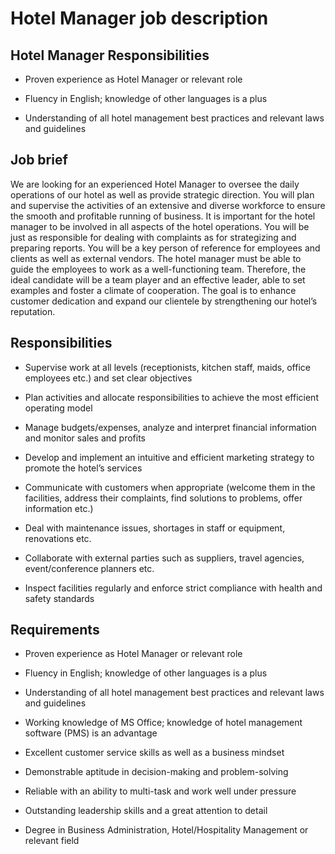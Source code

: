 # Hotel Manager job description


## Hotel Manager Responsibilities
* Proven experience as Hotel Manager or relevant role

* Fluency in English; knowledge of other languages is a plus

* Understanding of all hotel management best practices and relevant laws and guidelines


## Job brief

We are looking for an experienced Hotel Manager to oversee the daily operations of our hotel as well as provide strategic direction. You will plan and supervise the activities of an extensive and diverse workforce to ensure the smooth and profitable running of business.
It is important for the hotel manager to be involved in all aspects of the hotel operations. You will be just as responsible for dealing with complaints as for strategizing and preparing reports. You will be a key person of reference for employees and clients as well as external vendors.
The hotel manager must be able to guide the employees to work as a well-functioning team. Therefore, the ideal candidate will be a team player and an effective leader, able to set examples and foster a climate of cooperation.
The goal is to enhance customer dedication and expand our clientele by strengthening our hotel’s reputation.


## Responsibilities

* Supervise work at all levels (receptionists, kitchen staff, maids, office employees etc.) and set clear objectives

* Plan activities and allocate responsibilities to achieve the most efficient operating model

* Manage budgets/expenses, analyze and interpret financial information and monitor sales and profits

* Develop and implement an intuitive and efficient marketing strategy to promote the hotel’s services

* Communicate with customers when appropriate (welcome them in the facilities, address their complaints, find solutions to problems, offer information etc.)

* Deal with maintenance issues, shortages in staff or equipment, renovations etc.

* Collaborate with external parties such as suppliers, travel agencies, event/conference planners etc.

* Inspect facilities regularly and enforce strict compliance with health and safety standards


## Requirements

* Proven experience as Hotel Manager or relevant role

* Fluency in English; knowledge of other languages is a plus

* Understanding of all hotel management best practices and relevant laws and guidelines

* Working knowledge of MS Office; knowledge of hotel management software (PMS) is an advantage

* Excellent customer service skills as well as a business mindset

* Demonstrable aptitude in decision-making and problem-solving

* Reliable with an ability to multi-task and work well under pressure

* Outstanding leadership skills and a great attention to detail

* Degree in Business Administration, Hotel/Hospitality Management or relevant field
